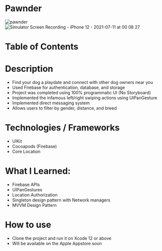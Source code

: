 # Pawnder

![pawnder](https://user-images.githubusercontent.com/47906114/125182383-9e02c080-e1db-11eb-85a9-d9425ce7b490.png)
![Simulator Screen Recording - iPhone 12 - 2021-07-11 at 00 08 27](https://user-images.githubusercontent.com/47906114/125182469-3c8f2180-e1dc-11eb-865f-a73985039cc7.gif)

# Table of Contents

# Description

* Find your dog a playdate and connect with other dog owners near you
* Used Firebase for authentication, database, and storage 
* Project was completed using 100% programmatic UI (No Storyboard)
* Implemented the infamous left/right swiping actions using UIPanGesture
* Implemented direct messaging system 
* Allows users to filter by gender, distance, and breed

# Technologies / Frameworks

* UIKit
* Cocoapods (Firebase)
* Core Location

# What I Learned:

* Firebase APIs
* UIPanGestures
* Location Authorization
* Singleton design pattern with Network managers
* MVVM Design Pattern

# How to use

* Clone the project and run it on Xcode 12 or above
* Will be available on the Apple Appstore soon
